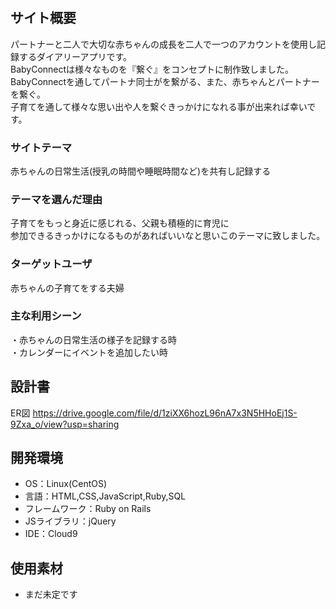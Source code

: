 
# <BabyConnect>

## サイト概要
パートナーと二人で大切な赤ちゃんの成長を二人で一つのアカウントを使用し記録するダイアリーアプリです。<br>
BabyConnectは様々なものを『繋ぐ』をコンセプトに制作致しました。<br>
BabyConnectを通してパートナ同士がを繋がる、また、赤ちゃんとパートナーを繋ぐ。<br>
子育てを通して様々な思い出や人を繋ぐきっかけになれる事が出来れば幸いです。<br>

### サイトテーマ
赤ちゃんの日常生活(授乳の時間や睡眠時間など)を共有し記録する<br>

### テーマを選んだ理由
子育てをもっと身近に感じれる、父親も積極的に育児に<br>
参加できるきっかけになるものがあればいいなと思いこのテーマに致しました。<br>

### ターゲットユーザ
赤ちゃんの子育てをする夫婦<br>

### 主な利用シーン
・赤ちゃんの日常生活の様子を記録する時<br>
・カレンダーにイベントを追加したい時<br>

## 設計書
ER図 https://drive.google.com/file/d/1ziXX6hozL96nA7x3N5HHoEj1S-9Zxa_o/view?usp=sharing<br>

## 開発環境
- OS：Linux(CentOS)
- 言語：HTML,CSS,JavaScript,Ruby,SQL
- フレームワーク：Ruby on Rails
- JSライブラリ：jQuery
- IDE：Cloud9

## 使用素材
- まだ未定です